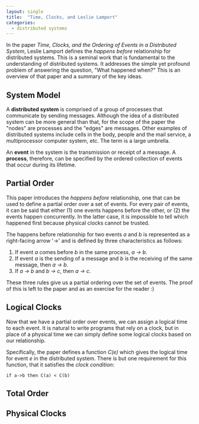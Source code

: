 ```yaml
---
layout: single
title:  "Time, Clocks, and Leslie Lamport"
categories: 
  - distributed systems
---
```


In the paper _Time, Clocks, and the Ordering of Events in a Distributed System_, Leslie Lamport defines the _happens before_ relationship for distributed systems.
This is a seminal work that is fundamental to the understanding of distributed systems.
It addresses the simple yet profound problem of answering the question, "What happened when?"
This is an overview of that paper and a summary of the key ideas.

## System Model

A **distributed system** is comprised of a group of processes that communicate by sending messages.
Although the idea of a distributed system can be more general than that, for the scope of the paper the "nodes" are processes and the "edges" are messages.
Other examples of distributed systems include cells in the body, people and the mail service, a multiprocessor computer system, etc.
The term is a large umbrella.

An **event** in the system is the transmission or receipt of a message.
A **process**, therefore, can be specified by the ordered collection of events that occur during its lifetime.

## Partial Order
This paper introduces the _happens before_ relationship, one that can be used to define a partial order over a set of events.
For every pair of events, it can be said that either (1) one events happens before the other, or (2) the events happen concurrently.
In the latter case, it is impossible to tell which happened first because physical clocks cannot be trusted.

The happens before relationship for two events _a_ and _b_ is represented as a right-facing arrow '->' and is defined by three characteristics as follows:

1. If event _a_ comes before _b_ in the same process, _a -> b_.
2. If event _a_ is the sending of a message and _b_ is the receiving of the same message, then _a -> b_.
3. If _a -> b_ and _b -> c_, then _a -> c_.

These three rules give us a partial ordering over the set of events.
The proof of this is left to the paper and as an exercise for the reader :)

## Logical Clocks
Now that we have a partial order over events, we can assign a logical time to each event.
It is natural to write programs that rely on a clock, but in place of a physical time we can simply define some logical clocks based on our relationship.

Specifically, the paper defines a function _C(e)_ which gives the logical time for event _e_ in the distributed system.
There is but one requirement for this function, that it satisfies the _clock condition_:

`if a->b then C(a) < C(b)`

## Total Order

## Physical Clocks
